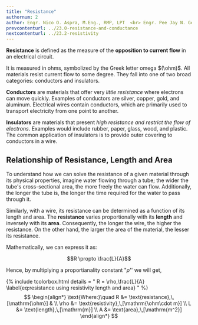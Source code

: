 ```yaml
---
title: "Resistance"
authornum: 2
author: Engr. Nico O. Aspra, M.Eng., RMP, LPT  <br> Engr. Pee Jay N. Gealone
prevcontenturl: ../23.0-resistance-and-conductance
nextcontenturl: ../23.2-resistivity
---
```



**Resistance** is defined as the measure of the **opposition to current flow** in an electrical circuit. 

It is measured in ohms, symbolized by the Greek letter omega $(\ohm)$.
All materials resist current flow to some degree. They fall into one of two broad categories: conductors and insulators.

**Conductors** are materials that offer very *little resistance* where electrons can move quickly. Examples of conductors are silver, copper, gold, and aluminum. Electrical wires contain conductors, which are primarily used to transport electricity from one point to another.

**Insulators** are materials that present *high resistance and restrict the flow of electrons*. Examples would include rubber, paper, glass, wood, and plastic. The common application of insulators is to provide outer covering to conductors in a wire.

## Relationship of Resistance, Length and Area

To understand how we can solve the resistance of a given material through its physical properties, imagine water flowing through a tube; the wider the tube's cross-sectional area, the more freely the water can flow. Additionally, the longer the tube is, the longer the time required for the water to pass through it.

Similarly, with a wire, its resistance can be determined as a function of its length and area. The **resistance** varies proportionally with its **length** and inversely with its **area**. Consequently, the longer the wire, the higher the resistance. On the other hand, the larger the area of the material, the lesser its resistance.

Mathematically, we can express it as:

$$R \propto \frac{L}{A}$$

Hence, by multiplying a proportianality constant "$\rho$'' we will get,


{% include tcolorbox.html
    details = "
        R = \rho\,\frac{L}{A}
        \label{eq:resistance using resistivity length and area}
    "
%}
$$
\begin{align*}
	\text{Where:}\quad R &= \text{resistance},\, [\mathrm{\ohm}] & \\
    \rho &= \text{resistivity},\,[\mathrm{\ohm\cdot m}] \\
	L &= \text{length},\,[\mathrm{m}] \\
	A &= \text{area},\,[\mathrm{m^2}]
\end{align*}
$$

<!-- The equation above can also be expressed in terms of the volume. Since the volume of a wire is defined as $V = AL$, then, 

$$
\begin{align}
    R = \rho\,\frac{L}{A} 
      = \rho\,\frac{L^2}{V} 
      = \rho\,\frac{V}{A^2}
\end{align}
$$ -->



